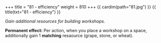 +++
title = "81 - efficiency"
weight = 810
+++
{{ cardim(path="81.jpg") }}
{{ title(txt="81 - efficiency") }}

*Gain additional resources for building workshops.*

**Permanent effect:** Per action, when you place a workshop on a space,
additionally gain 1 **matching** resaource (grape, stone, or wheat).
